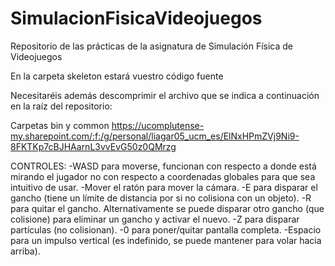 # SimulacionFisicaVideojuegos
Repositorio de las prácticas de la asignatura de Simulación Física de Videojuegos

En la carpeta skeleton estará vuestro código fuente

Necesitaréis además descomprimir el archivo que se indica a continuación en la raíz del repositorio:

Carpetas bin y common https://ucomplutense-my.sharepoint.com/:f:/g/personal/liagar05_ucm_es/ElNxHPmZVj9Ni9-8FKTKp7cBJHAarnL3vvEvG50z0QMrzg


CONTROLES:
-WASD para moverse, funcionan con respecto a donde está mirando el jugador no con respecto a coordenadas globales para que sea intuitivo de usar.
-Mover el ratón para mover la cámara.
-E para disparar el gancho (tiene un límite de distancia por si no colisiona con un objeto).
-R para quitar el gancho. Alternativamente se puede disparar otro gancho (que colisione) para eliminar un gancho y activar el nuevo.
-Z para disparar partículas (no colisionan).
-0 para poner/quitar pantalla completa.
-Espacio para un impulso vertical (es indefinido, se puede mantener para volar hacia arriba).